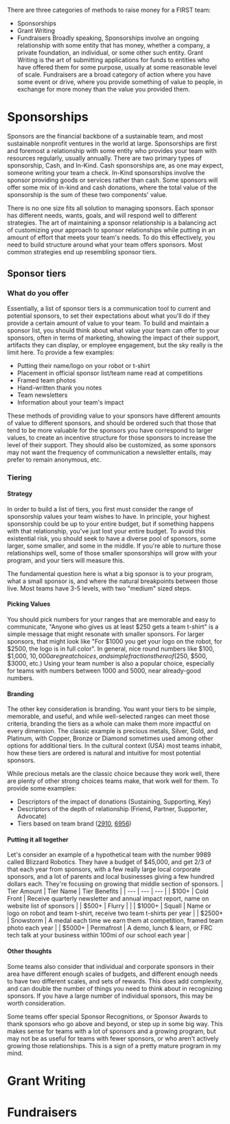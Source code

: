 There are three categories of methods to raise money for a FIRST team:
* Sponsorships
* Grant Writing
* Fundraisers
Broadly speaking, Sponsorships involve an ongoing relationship with some entity that has money, whether a company, a private foundation, an individual, or some other such entity.  Grant Writing is the art of submitting applications for funds to entities who have offered them for some purpose, usually at some reasonable level of scale. Fundraisers are a broad category of action where you have some event or drive, where you provide something of value to people, in exchange for more money than the value you provided them.

# Sponsorships
Sponsors are the financial backbone of a sustainable team, and most sustainable nonprofit ventures in the world at large. Sponsorships are first and foremost a relationship with some entity who provides your team with resources regularly, usually annually. There are two primary types of sponsorship, Cash, and In-Kind. Cash sponsorships are, as one may expect, someone writing your team a check. In-Kind sponsorships involve the sponsor providing goods or services rather than cash. Some sponsors will offer some mix of in-kind and cash donations, where the total value of the sponsorship is the sum of these two components' value.

There is no one size fits all solution to managing sponsors. Each sponsor has different needs, wants, goals, and will respond well to different strategies. The art of maintaining a sponsor relationship is a balancing act of customizing your approach to sponsor relationships while putting in an amount of effort that meets your team's needs. To do this effectively, you need to build structure around what your team offers sponsors. Most common strategies end up resembling sponsor tiers.
## Sponsor tiers
### What do you offer
Essentially, a list of sponsor tiers is a communication tool to current and potential sponsors, to set their expectations about what you'll do if they provide a certain amount of value to your team. To build and maintain a sponsor list, you should think about what value your team can offer to your sponsors, often in terms of marketing, showing the impact of their support, artifacts they can display, or employee engagement, but the sky really is the limit here. To provide a few examples:

* Putting their name/logo on your robot or t-shirt
* Placement in official sponsor list/team name read at competitions
* Framed team photos
* Hand-written thank you notes
* Team newsletters
* Information about your team's impact

These methods of providing value to your sponsors have different amounts of value to different sponsors, and should be ordered such that those that tend to be more valuable for the sponsors you have correspond to larger values, to create an incentive structure for those sponsors to increase the level of their support. They should also be customized, as some sponsors may not want the frequency of communication a newsletter entails, may prefer to remain anonymous, etc.
### Tiering
#### Strategy
In order to build a list of tiers, you first must consider the range of sponsorship values your team wishes to have. In principle, your highest sponsorship could be up to your entire budget, but if something happens with that relationship, you've just lost your entire budget. To avoid this existential risk, you should seek to have a diverse pool of sponsors, some larger, some smaller, and some in the middle. If you're able to nurture those relationships well, some of those smaller sponsorships will grow with your program, and your tiers will measure this.

The fundamental question here is what a big sponsor is to your program, what a small sponsor is, and where the natural breakpoints between those live. Most teams have 3-5 levels, with two "medium" sized steps.
#### Picking Values
You should pick numbers for your ranges that are memorable and easy to communicate, "Anyone who gives us at least $250 gets a team t-shirt" is a simple message that might resonate with smaller sponsors. For larger sponsors, that might look like "For $1000 you get your logo on the robot, for $2500, the logo is in full color". In general, nice round numbers like $100, $1,000, $10,000 are great choices, and simple fractions thereof ($250, $500, $3000, etc.) Using your team number is also a popular choice, especially for teams with numbers between 1000 and 5000, near already-good numbers.
#### Branding
The other key consideration is branding. You want your tiers to be simple, memorable, and useful, and while well-selected ranges can meet those criteria, branding the tiers as a whole can make them more impactful on every dimension. The classic example is precious metals, Silver, Gold, and Platinum, with Copper, Bronze or Diamond sometimes used among other options for additional tiers. In the cultural context (USA) most teams inhabit, how these tiers are ordered is natural and intuitive for most potential sponsors.

While precious metals are the classic choice because they work well, there are plenty of other strong choices teams make, that work well for them. To provide some examples:
* Descriptors of the impact of donations (Sustaining, Supporting, Key)
* Descriptors of the depth of relationship (Friend, Partner, Supporter, Advocate)
* Tiers based on team brand ([2910](https://frcteam2910.org/fundraising/), [6956](https://drive.google.com/file/d/1ffBeHaKky1uDXfdl_CWIXMxBVie5L9vR/view))
#### Putting it all together
Let's consider an example of a hypothetical team with the number 9989 called Blizzard Robotics. They have a budget of $45,000, and get 2/3 of that each year from sponsors, with a few really large local corporate sponsors, and a lot of parents and local businesses giving a few hundred dollars each. They're focusing on growing that middle section of sponsors.
| Tier Amount | Tier Name | Tier Benefits |
| --- | --- | --- |
| $100+  | Cold Front | Receive quarterly newsletter and annual impact report, name on website list of sponsors |
| $500+ | Flurry |  |
| $1000+ | Squall | Name or logo on robot and team t-shirt, receive two team t-shirts per year |
| $2500+ | Snowstorm |  A medal each time we earn them at competition, framed team photo each year |
| $5000+ | Permafrost | A demo, lunch & learn, or FRC tech talk at your business within 100mi of our school each year |
#### Other thoughts
Some teams also consider that individual and corporate sponsors in their area have different enough scales of budgets, and different enough needs to have two different scales, and sets of rewards. This does add complexity, and can double the number of things you need to think about in recognizing sponsors. If you have a large number of individual sponsors, this may be worth consideration.

Some teams offer special Sponsor Recognitions, or Sponsor Awards to thank sponsors who go above and beyond, or step up in some big way. This makes sense for teams with a lot of sponsors and a growing program, but may not be as useful for teams with fewer sponsors, or who aren't actively growing those relationships. This is a sign of a pretty mature program in my mind.
# Grant Writing

# Fundraisers
